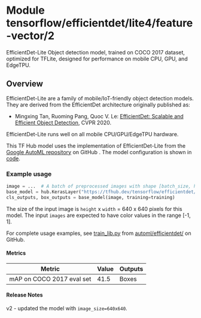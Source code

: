 # Module tensorflow/efficientdet/lite4/feature-vector/2

EfficientDet-Lite Object detection model, trained on COCO 2017 dataset,
optimized for TFLite, designed for performance on mobile CPU, GPU, and EdgeTPU.

<!-- asset-path: internal -->
<!-- module-type: image-object-detection -->
<!-- fine-tunable: true -->
<!-- format: saved_model_2 -->
<!-- network-architecture: EfficientDet -->
<!-- dataset: COCO 2017 -->

## Overview

EfficientDet-Lite are a family of mobile/IoT-friendly object detection models.
They are derived from the EfficientDet architecture originally published as:

*   Mingxing Tan, Ruoming Pang, Quoc V. Le:
    [EfficientDet: Scalable and Efficient Object Detection](https://arxiv.org/abs/1911.09070),
    CVPR 2020.

EfficientDet-Lite runs well on all mobile CPU/GPU/EdgeTPU hardware.

This TF Hub model uses the implementation of EfficientDet-Lite from the
[Google AutoML repository](https://github.com/google/automl/tree/master/efficientdet)
on GitHub . The model configuration is shown in
[code](https://github.com/google/automl/blob/ea9d3c58f48f8e99bad0119a7b3a1ad5953481e0/efficientdet/hparams_config.py#L383).

### Example usage

```python
image = ...  # A batch of preprocessed images with shape [batch_size, height, width, 3].
base_model = hub.KerasLayer("https://tfhub.dev/tensorflow/efficientdet/lite4/feature-vector/1")
cls_outputs, box_outputs = base_model(image, training=training)
```

The size of the input image is `height` x `width` = 640 x 640 pixels for this
model. The input `images` are expected to have color values in the range [-1,
1].

For complete usage examples, see
[train_lib.py](https://github.com/google/automl/blob/ea9d3c58f48f8e99bad0119a7b3a1ad5953481e0/efficientdet/keras/train_lib.py#L854)
from
[automl/efficientdet/](https://github.com/google/automl/tree/ea9d3c58f48f8e99bad0119a7b3a1ad5953481e0/efficientdet)
on GitHub.

#### Metrics

Metric                    | Value | Outputs
------------------------- | ----- | -------
mAP on COCO 2017 eval set | 41.5  | Boxes

#### Release Notes

v2 - updated the model with `image_size=640x640`.
